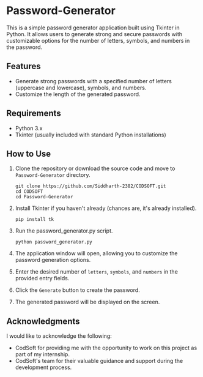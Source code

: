 # Password-Generator

This is a simple password generator application built using Tkinter in Python. It allows users to generate strong and secure passwords with customizable options for the number of letters, symbols, and numbers in the password.

## Features

- Generate strong passwords with a specified number of letters (uppercase and lowercase), symbols, and numbers.
- Customize the length of the generated password.

## Requirements

- Python 3.x
- Tkinter (usually included with standard Python installations)

## How to Use

1. Clone the repository or download the source code and move to `Password-Generator` directory.

       git clone https://github.com/Siddharth-2382/CODSOFT.git
       cd CODSOFT
       cd Password-Generator
3. Install Tkinter if you haven't already (chances are, it's already installed).

       pip install tk
4. Run the password_generator.py script.

       python password_generator.py
5. The application window will open, allowing you to customize the password generation options.
6. Enter the desired number of `letters`, `symbols`, and `numbers` in the provided entry fields.
7. Click the `Generate` button to create the password.
8. The generated password will be displayed on the screen.

## Acknowledgments

I would like to acknowledge the following:

- CodSoft for providing me with the opportunity to work on this project as part of my internship.
- CodSoft's team for their valuable guidance and support during the development process.
